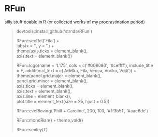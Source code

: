 # RFun
silly stuff doable in R (or collected works of my procrastination period)

> devtools::install_github('strnda/RFun') 
> 
> RFun::secRet('Fíla') +    
>   labs(x = '', y = '') +    
>   theme(axis.ticks = element_blank(),    
>         axis.text = element_blank())
> 
> RFun::logo(name = 'L175', cols = c('#008080', '#ceffff'), include_title = F, additional_text = c('Adélka, Fíla, Venca, Vočko, Vojtí')) +    
>   theme(panel.grid.major = element_blank(),    
>         panel.grid.minor = element_blank(),    
>         axis.ticks = element_blank(),    
>         axis.text = element_blank(),    
>         axis.line = element_blank(),    
>         plot.title = element_text(size = 25, hjust = 0.5))    
> 
> RFun::eveRloving('Phill + Caroline', 200, 100, '#1f3b51', '#aac6dc')
> 
> RFun::mondRian() + theme_void()
> 
> RFun::smiley(T)
